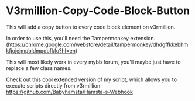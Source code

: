 # V3rmillion-Copy-Code-Block-Button
This will add a copy button to every code block element on v3rmillion.


In order to use this, you'll need the Tampermonkey extension. (https://chrome.google.com/webstore/detail/tampermonkey/dhdgffkkebhmkfjojejmpbldmpobfkfo?hl=en)

This will most likely work in every mybb forum, you'll maybe just have to replace a few class names.

Check out this cool extended version of my script, which allows you to execute scripts directly from v3rmillion: https://github.com/Babyhamsta/Hamsta-s-Webhook
